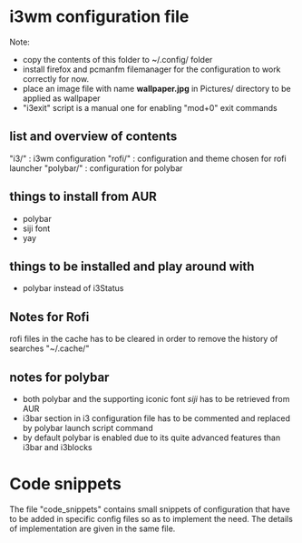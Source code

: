 # i3wm configuration file
Note:
* copy the contents of this folder to ~/.config/ folder
* install firefox and pcmanfm filemanager for the configuration to work correctly for now.
* place an image file with name **wallpaper.jpg** in Pictures/ directory to be applied as wallpaper
* "i3exit" script is a manual one for enabling "mod+0" exit commands

## list and overview of contents
"i3/" : i3wm configuration
"rofi/" : configuration and theme chosen for rofi launcher
"polybar/" : configuration for polybar

## things to install from AUR
* polybar
* siji font
* yay

## things to be installed and play around with
* polybar instead of i3Status

## Notes for Rofi
rofi files in the cache has to be cleared in order to remove the history of searches "~/.cache/"

## notes for polybar ##
  * both polybar and the supporting iconic font *siji* has to be retrieved from AUR
  * i3bar section in i3 configuration file has to be commented and replaced by polybar launch script command
  * by default polybar is enabled due to its quite advanced features than i3bar and i3blocks

# Code snippets
The file "code_snippets" contains small snippets of configuration that have to be added in specific config files so as to implement the need. The details of implementation are given in the same file.
